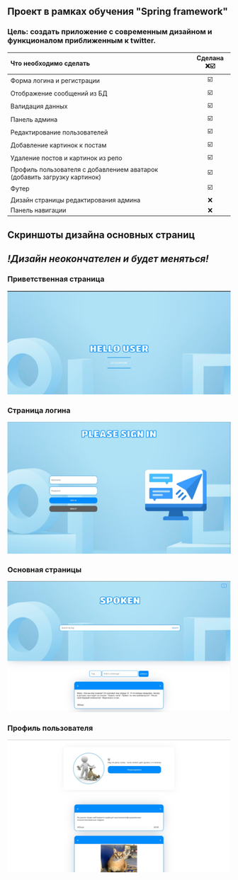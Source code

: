 ## Проект в рамках обучения "Spring framework"

### Цель: создать приложение с современным дизайном и функционалом приближенным к twitter.

| Что необходимо сделать       |    Сделана ❌☑️  |
| :---        |    :----:    |
|Форма логина и регистрации|☑️ |  
|Отображение сообщений из БД|☑️|
|Валидация данных|☑️|
|Панель админа| ☑️|
|Редактирование пользователей| ☑️|
|Добавление картинок к постам| ☑️|
|Удаление постов и картинок из репо|☑️|
|Профиль пользователя с добавлением аватарок (добавить загрузку картинок)|☑️|
|Футер|☑️|
|Дизайн страницы редактирования админа|❌|
|Панель навигации|❌|

## Скриншоты дизайна основных страниц
## ***!Дизайн неокончателен и будет меняться!***

### Приветственная страница

![img](img/greeting_page.jpg)

### Страница логина

![img](img/login_page.jpg)

### Основная страницы

![img](img/main_page.jpg)


### Профиль пользователя

![img](img/profile_page.jpg)
